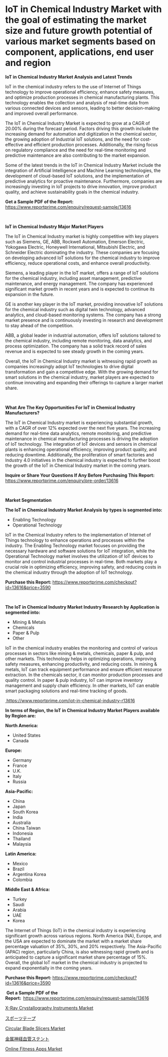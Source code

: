 <p><h1>IoT in Chemical Industry Market with the goal of estimating the market size and future growth potential of various market segments based on component, applications, end user and region</h1></p><p><strong>IoT in Chemical Industry Market Analysis and Latest Trends</strong></p>
<p><p>IoT in the chemical industry refers to the use of Internet of Things technology to improve operational efficiency, enhance safety measures, and optimize production processes in chemical manufacturing plants. This technology enables the collection and analysis of real-time data from various connected devices and sensors, leading to better decision-making and improved overall performance.</p><p>The IoT in Chemical Industry Market is expected to grow at a CAGR of 20.00% during the forecast period. Factors driving this growth include the increasing demand for automation and digitization in the chemical sector, the growing adoption of Industrial IoT solutions, and the need for cost-effective and efficient production processes. Additionally, the rising focus on regulatory compliance and the need for real-time monitoring and predictive maintenance are also contributing to the market expansion.</p><p>Some of the latest trends in the IoT in Chemical Industry Market include the integration of Artificial Intelligence and Machine Learning technologies, the development of cloud-based IoT solutions, and the implementation of predictive analytics for proactive maintenance. Furthermore, companies are increasingly investing in IoT projects to drive innovation, improve product quality, and achieve sustainability goals in the chemical industry.</p></p>
<p><strong>Get a Sample PDF of the Report:&nbsp;</strong> <a href="https://www.reportprime.com/enquiry/request-sample/13616">https://www.reportprime.com/enquiry/request-sample/13616</a></p>
<p>&nbsp;</p>
<p><strong>IoT in Chemical Industry Major Market Players</strong></p>
<p><p>The IoT in Chemical Industry market is highly competitive with key players such as Siemens, GE, ABB, Rockwell Automation, Emerson Electric, Yokogawa Electric, Honeywell International, Mitsubishi Electric, and Schneider Electric dominating the industry. These companies are focusing on developing advanced IoT solutions for the chemical industry to improve efficiency, reduce operational costs, and enhance overall productivity.</p><p>Siemens, a leading player in the IoT market, offers a range of IoT solutions for the chemical industry, including asset management, predictive maintenance, and energy management. The company has experienced significant market growth in recent years and is expected to continue its expansion in the future.</p><p>GE is another key player in the IoT market, providing innovative IoT solutions for the chemical industry such as digital twin technology, advanced analytics, and cloud-based monitoring systems. The company has a strong market presence and is continuously investing in research and development to stay ahead of the competition.</p><p>ABB, a global leader in industrial automation, offers IoT solutions tailored to the chemical industry, including remote monitoring, data analytics, and process optimization. The company has a solid track record of sales revenue and is expected to see steady growth in the coming years.</p><p>Overall, the IoT in Chemical Industry market is witnessing rapid growth as companies increasingly adopt IoT technologies to drive digital transformation and gain a competitive edge. With the growing demand for smart solutions in the chemical industry, market players are expected to continue innovating and expanding their offerings to capture a larger market share.</p></p>
<p>&nbsp;</p>
<p><strong>What Are The Key Opportunities For IoT in Chemical Industry Manufacturers?</strong></p>
<p><p>The IoT in Chemical Industry market is experiencing substantial growth, with a CAGR of over 12% expected over the next five years. The increasing demand for real-time data analytics, remote monitoring, and predictive maintenance in chemical manufacturing processes is driving the adoption of IoT technology. The integration of IoT devices and sensors in chemical plants is enhancing operational efficiency, improving product quality, and reducing downtime. Additionally, the proliferation of smart factories and Industry 4.0 initiatives in the chemical industry is expected to further boost the growth of the IoT in Chemical Industry market in the coming years.</p></p>
<p><strong>Inquire or Share Your Questions If Any Before Purchasing This Report:</strong> <a href="https://www.reportprime.com/enquiry/pre-order/13616">https://www.reportprime.com/enquiry/pre-order/13616</a></p>
<p>&nbsp;</p>
<p><strong>Market Segmentation</strong></p>
<p><strong>The IoT in Chemical Industry Market Analysis by types is segmented into:</strong></p>
<p><ul><li>Enabling Technology</li><li>Operational Technology</li></ul></p>
<p><p>IoT in the Chemical Industry refers to the implementation of Internet of Things technology to enhance operations and processes within the industry. The Enabling Technology market focuses on providing the necessary hardware and software solutions for IoT integration, while the Operational Technology market involves the utilization of IoT devices to monitor and control industrial processes in real-time. Both markets play a crucial role in optimizing efficiency, improving safety, and reducing costs in the chemical industry through the adoption of IoT technology.</p></p>
<p><strong>Purchase this Report:&nbsp;</strong><a href="https://www.reportprime.com/checkout?id=13616&price=3590">https://www.reportprime.com/checkout?id=13616&price=3590</a></p>
<p>&nbsp;</p>
<p><strong>The IoT in Chemical Industry Market Industry Research by Application is segmented into:</strong></p>
<p><ul><li>Mining & Metals</li><li>Chemicals</li><li>Paper & Pulp</li><li>Other</li></ul></p>
<p><p>IoT in the chemical industry enables the monitoring and control of various processes in sectors like mining & metals, chemicals, paper & pulp, and other markets. This technology helps in optimizing operations, improving safety measures, enhancing productivity, and reducing costs. In mining & metals, IoT can track equipment performance and ensure efficient resource extraction. In the chemicals sector, it can monitor production processes and quality control. In paper & pulp industry, IoT can improve inventory management and supply chain efficiency. In other markets, IoT can enable smart packaging solutions and real-time tracking of goods.</p></p>
<p><a href="https://www.reportprime.com/iot-in-chemical-industry-r13616">&nbsp;https://www.reportprime.com/iot-in-chemical-industry-r13616</a></p>
<p><strong>In terms of Region, the IoT in Chemical Industry Market Players available by Region are:</strong></p>
<p>
    <p> <strong> North America: </strong>
        <ul>
            <li>United States</li>
            <li>Canada</li>
        </ul>
        </p> 
    <p> <strong> Europe: </strong>
        <ul>
            <li>Germany</li>
            <li>France</li>
            <li>U.K.</li>
            <li>Italy</li>
            <li>Russia</li>
        </ul>
        </p> 
    <p> <strong> Asia-Pacific: </strong>
        <ul>
            <li>China</li>
            <li>Japan</li>
            <li>South Korea</li>
            <li>India</li>
            <li>Australia</li>
            <li>China Taiwan</li>
            <li>Indonesia</li>
            <li>Thailand</li>
            <li>Malaysia</li>
        </ul>
        </p> 
    <p> <strong> Latin America: </strong>
        <ul>
            <li>Mexico</li>
            <li>Brazil</li>
            <li>Argentina Korea</li>
            <li>Colombia</li>
        </ul>
        </p> 
    <p> <strong> Middle East & Africa: </strong>
        <ul>
            <li>Turkey</li>
            <li>Saudi</li>
            <li>Arabia</li>
            <li>UAE</li>
            <li>Korea</li>
        </ul>
    </p>
    </p>
<p><p>The Internet of Things (IoT) in the chemical industry is experiencing significant growth across various regions. North America (NA), Europe, and the USA are expected to dominate the market with a market share percentage valuation of 35%, 30%, and 20% respectively. The Asia-Pacific (APAC) region, particularly China, is also witnessing rapid growth and is anticipated to capture a significant market share percentage of 15%. Overall, the global IoT market in the chemical industry is projected to expand exponentially in the coming years.</p></p>
<p><strong>Purchase this Report: </strong><a href="https://www.reportprime.com/checkout?id=13616&price=3590">https://www.reportprime.com/checkout?id=13616&price=3590</a></p>
<p>&nbsp;<strong>Get a Sample PDF of the Report:&nbsp;&nbsp;</strong><a href="https://www.reportprime.com/enquiry/request-sample/13616">https://www.reportprime.com/enquiry/request-sample/13616</a></p>
<p><strong></strong></p>
<p><p><a href="https://medium.com/@go-emi/global-x-ray-crystallography-instruments-market-size-share-analysis-by-product-type-by-37a9a8bf2676">X-Ray Crystallography Instruments Market</a></p><p><a href="https://medium.com/@demarcuskuhlman/%E3%82%B9%E3%83%9D%E3%83%BC%E3%83%84%E3%83%86%E3%83%BC%E3%83%97%E3%81%AE%E5%B8%82%E5%A0%B4%E8%AA%BF%E6%9F%BB%E3%83%AC%E3%83%9D%E3%83%BC%E3%83%88-2024%E5%B9%B4%E3%81%8B%E3%82%892031%E5%B9%B4%E3%81%BE%E3%81%A7%E3%81%AE%E5%AE%89%E5%AE%9A%E3%81%97%E3%81%9F%E5%B9%B4%E9%96%93%E6%88%90%E9%95%B7%E7%8E%878-6-%E3%81%A7%E3%81%AE%E5%B8%82%E5%A0%B4%E4%BA%88%E6%B8%AC%E3%81%A8%E6%88%90%E9%95%B7%E8%A6%8B%E9%80%9A%E3%81%97-26725eaae226">スポーツテープ</a></p><p><a href="https://medium.com/@haangelat16/circular-blade-slicers-industry-analysis-report-its-market-size-growing-with-a-cagr-of-12-1-564d0c235979">Circular Blade Slicers Market</a></p><p><a href="https://github.com/DanykaKilback/Market-Research-Report-List-1/blob/main/4780468106437.md">金属神経血管ステント</a></p><p><a href="https://github.com/markusgodoy/Market-Research-Report-List-4/blob/main/online-fitness-apps-market.md">Online Fitness Apps Market</a></p></p>